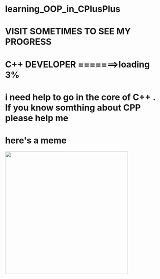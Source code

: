 # learning_OOP_in_CPlusPlus
# VISIT SOMETIMES TO SEE MY PROGRESS
# C++ DEVELOPER =======>loading 3% 
# i need help to go in the core of C++ . If you know somthing about CPP please help me 
# here's a meme
<img src='https://i.redd.it/w62g1tovijh21.jpg' style="height: 400px;"/>